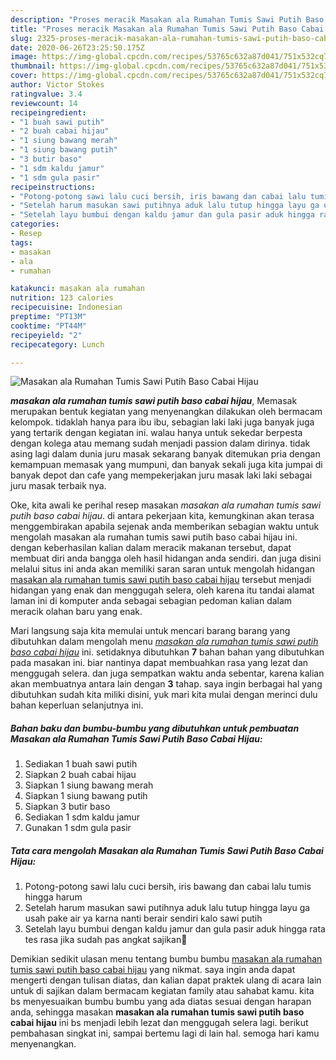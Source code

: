 ```yaml
---
description: "Proses meracik Masakan ala Rumahan Tumis Sawi Putih Baso Cabai Hijau, Bisa Manjain Lidah"
title: "Proses meracik Masakan ala Rumahan Tumis Sawi Putih Baso Cabai Hijau, Bisa Manjain Lidah"
slug: 2325-proses-meracik-masakan-ala-rumahan-tumis-sawi-putih-baso-cabai-hijau-bisa-manjain-lidah
date: 2020-06-26T23:25:50.175Z
image: https://img-global.cpcdn.com/recipes/53765c632a87d041/751x532cq70/masakan-ala-rumahan-tumis-sawi-putih-baso-cabai-hijau-foto-resep-utama.jpg
thumbnail: https://img-global.cpcdn.com/recipes/53765c632a87d041/751x532cq70/masakan-ala-rumahan-tumis-sawi-putih-baso-cabai-hijau-foto-resep-utama.jpg
cover: https://img-global.cpcdn.com/recipes/53765c632a87d041/751x532cq70/masakan-ala-rumahan-tumis-sawi-putih-baso-cabai-hijau-foto-resep-utama.jpg
author: Victor Stokes
ratingvalue: 3.4
reviewcount: 14
recipeingredient:
- "1 buah sawi putih"
- "2 buah cabai hijau"
- "1 siung bawang merah"
- "1 siung bawang putih"
- "3 butir baso"
- "1 sdm kaldu jamur"
- "1 sdm gula pasir"
recipeinstructions:
- "Potong-potong sawi lalu cuci bersih, iris bawang dan cabai lalu tumis hingga harum"
- "Setelah harum masukan sawi putihnya aduk lalu tutup hingga layu ga usah pake air ya karna nanti berair sendiri kalo sawi putih"
- "Setelah layu bumbui dengan kaldu jamur dan gula pasir aduk hingga rata tes rasa jika sudah pas angkat sajikan🙂"
categories:
- Resep
tags:
- masakan
- ala
- rumahan

katakunci: masakan ala rumahan 
nutrition: 123 calories
recipecuisine: Indonesian
preptime: "PT13M"
cooktime: "PT44M"
recipeyield: "2"
recipecategory: Lunch

---
```



![Masakan ala Rumahan Tumis Sawi Putih Baso Cabai Hijau](https://img-global.cpcdn.com/recipes/53765c632a87d041/751x532cq70/masakan-ala-rumahan-tumis-sawi-putih-baso-cabai-hijau-foto-resep-utama.jpg)

<b><i>masakan ala rumahan tumis sawi putih baso cabai hijau</i></b>, Memasak merupakan bentuk kegiatan yang menyenangkan dilakukan oleh bermacam kelompok. tidaklah hanya para ibu ibu, sebagian laki laki juga banyak juga yang tertarik dengan kegiatan ini. walau hanya untuk sekedar berpesta dengan kolega atau memang sudah menjadi passion dalam dirinya. tidak asing lagi dalam dunia juru masak sekarang banyak ditemukan pria dengan kemampuan memasak yang mumpuni, dan banyak sekali juga kita jumpai di banyak depot dan cafe yang mempekerjakan juru masak laki laki sebagai juru masak terbaik nya.



Oke, kita awali ke perihal resep masakan <i>masakan ala rumahan tumis sawi putih baso cabai hijau</i>. di antara pekerjaan kita, kemungkinan akan terasa menggembirakan apabila sejenak anda memberikan sebagian waktu untuk mengolah masakan ala rumahan tumis sawi putih baso cabai hijau ini. dengan keberhasilan kalian dalam meracik makanan tersebut, dapat membuat diri anda bangga oleh hasil hidangan anda sendiri. dan juga disini melalui situs ini anda akan memiliki saran saran untuk mengolah hidangan <u>masakan ala rumahan tumis sawi putih baso cabai hijau</u> tersebut menjadi hidangan yang enak dan menggugah selera, oleh karena itu tandai alamat laman ini di komputer anda sebagai sebagian pedoman kalian dalam meracik olahan baru yang enak.


Mari langsung saja kita memulai untuk mencari barang barang yang dibutuhkan dalam mengolah menu <u><i>masakan ala rumahan tumis sawi putih baso cabai hijau</i></u> ini. setidaknya dibutuhkan <b>7</b> bahan bahan yang dibutuhkan pada masakan ini. biar nantinya dapat membuahkan rasa yang lezat dan menggugah selera. dan juga sempatkan waktu anda sebentar, karena kalian akan membuatnya antara lain dengan <b>3</b> tahap. saya ingin berbagai hal yang dibutuhkan sudah kita miliki disini, yuk mari kita mulai dengan merinci dulu bahan keperluan selanjutnya ini.

<!--inarticleads1-->

##### Bahan baku dan bumbu-bumbu yang dibutuhkan untuk pembuatan Masakan ala Rumahan Tumis Sawi Putih Baso Cabai Hijau:

1. Sediakan 1 buah sawi putih
1. Siapkan 2 buah cabai hijau
1. Siapkan 1 siung bawang merah
1. Siapkan 1 siung bawang putih
1. Siapkan 3 butir baso
1. Sediakan 1 sdm kaldu jamur
1. Gunakan 1 sdm gula pasir




<!--inarticleads2-->

##### Tata cara mengolah Masakan ala Rumahan Tumis Sawi Putih Baso Cabai Hijau:

1. Potong-potong sawi lalu cuci bersih, iris bawang dan cabai lalu tumis hingga harum
1. Setelah harum masukan sawi putihnya aduk lalu tutup hingga layu ga usah pake air ya karna nanti berair sendiri kalo sawi putih
1. Setelah layu bumbui dengan kaldu jamur dan gula pasir aduk hingga rata tes rasa jika sudah pas angkat sajikan🙂




Demikian sedikit ulasan menu tentang bumbu bumbu <u>masakan ala rumahan tumis sawi putih baso cabai hijau</u> yang nikmat. saya ingin anda dapat mengerti dengan tulisan diatas, dan kalian dapat praktek ulang di acara lain untuk di sajikan dalam bermacam kegiatan family atau sahabat kamu. kita bs menyesuaikan bumbu bumbu yang ada diatas sesuai dengan harapan anda, sehingga masakan <b>masakan ala rumahan tumis sawi putih baso cabai hijau</b> ini bs menjadi lebih lezat dan menggugah selera lagi. berikut pembahasan singkat ini, sampai bertemu lagi di lain hal. semoga hari kamu menyenangkan.
